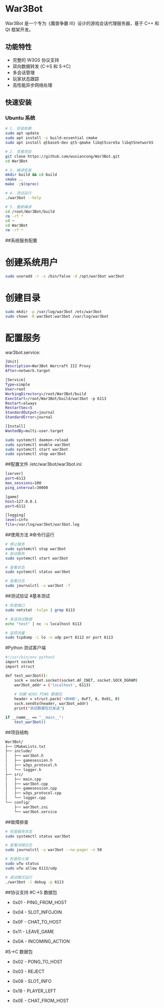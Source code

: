 # War3Bot

War3Bot 是一个专为《魔兽争霸 III》设计的游戏会话代理服务器，基于 C++ 和 Qt 框架开发。

## 功能特性

- 完整的 W3GS 协议支持
- 双向数据转发 (C->S 和 S->C)
- 多会话管理
- 玩家状态跟踪
- 高性能异步网络处理

## 快速安装

### Ubuntu 系统

```bash
# 1. 安装依赖
sudo apt update
sudo apt install -y build-essential cmake
sudo apt install qtbase5-dev qt5-qmake libqt5core5a libqt5network5

# 2. 克隆项目
git clone https://github.com/wuxiancong/War3Bot.git
cd War3Bot

# 3. 编译安装
mkdir build && cd build
cmake ..
make -j$(nproc)

# 4. 测试运行
./war3bot --help

# 5. 重新编译
cd /root/War3Bot/build
rm -rf *
cd ~
cd War3Bot
rm -rf *

```
##系统服务配置
# 创建系统用户
```bash
sudo useradd -r -s /bin/false -d /opt/war3bot war3bot
```
# 创建目录
```bash
sudo mkdir -p /var/log/war3bot /etc/war3bot
sudo chown -R war3bot:war3bot /var/log/war3bot
```
# 配置服务
war3bot.service:
```bash
[Unit]
Description=War3Bot Warcraft III Proxy
After=network.target

[Service]
Type=simple
User=root
WorkingDirectory=/root/War3Bot/build
ExecStart=/root/War3Bot/build/war3bot -p 6113
Restart=always
RestartSec=5
StandardOutput=journal
StandardError=journal

[Install]
WantedBy=multi-user.target
```

```bash
sudo systemctl daemon-reload
sudo systemctl enable war3bot
sudo systemctl start war3bot
sudo systemctl stop war3bot
```
##配置文件
/etc/war3bot/war3bot.ini:
```bash
[server]
port=6113
max_sessions=100
ping_interval=30000

[game]
host=127.0.0.1
port=6112

[logging]
level=info
file=/var/log/war3bot/war3bot.log
```

##使用方法
#命令行运行
```bash
# 停止服务
sudo systemctl stop war3bot
# 启动服务
sudo systemctl start war3bot
```
```bash
# 查看状态
sudo systemctl status war3bot
```
```bash
# 查看日志
sudo journalctl -u war3bot -f
```

##测试验证
#基本测试
```bash
# 检查端口
sudo netstat -tulpn | grep 6113
```
```bash
# 发送测试数据
echo "test" | nc -u localhost 6113
```
```bash
# 监控流量
sudo tcpdump -i lo -n udp port 6112 or port 6113
```
#Python 测试客户端
```bash
#!/usr/bin/env python3
import socket
import struct

def test_war3bot():
    sock = socket.socket(socket.AF_INET, socket.SOCK_DGRAM)
    war3bot_addr = ('localhost', 6113)
    
    # 创建 W3GS PING 数据包
    header = struct.pack('<BHHB', 0xF7, 8, 0x01, 0)
    sock.sendto(header, war3bot_addr)
    print("测试数据包已发送")

if __name__ == "__main__":
    test_war3bot()

```
##项目结构
```bash
War3Bot/
├── CMakeLists.txt
├── include/
│   ├── war3bot.h
│   ├── gamesession.h
│   ├── w3gs_protocol.h
│   └── logger.h
├── src/
│   ├── main.cpp
│   ├── war3bot.cpp
│   ├── gamesession.cpp
│   ├── w3gs_protocol.cpp
│   └── logger.cpp
└── config/
    ├── war3bot.ini
    └── war3bot.service
```

##故障排查
```bash
# 检查服务状态
sudo systemctl status war3bot

# 查看详细日志
sudo journalctl -u war3bot --no-pager -n 50

# 检查防火墙
sudo ufw status
sudo ufw allow 6113/udp

# 调试模式运行
./war3bot -l debug -p 6113
```

##协议支持
#C->S 数据包
- 0x01 - PING_FROM_HOST

- 0x04 - SLOT_INFOJOIN

- 0x0F - CHAT_TO_HOST

- 0x11 - LEAVE_GAME

- 0x0A - INCOMING_ACTION

#S->C 数据包
- 0x02 - PONG_TO_HOST

- 0x03 - REJECT

- 0x08 - SLOT_INFO

- 0x18 - PLAYER_LEFT

- 0x0E - CHAT_FROM_HOST
